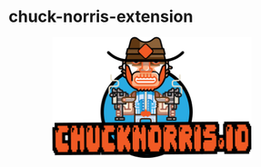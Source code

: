 # chuck-norris-extension


<p align="center">
  <img src="https://github.com/SHarsh7/chuck-norris-extension/blob/master/icon.png" width="350" alt="accessibility text">
</p>
